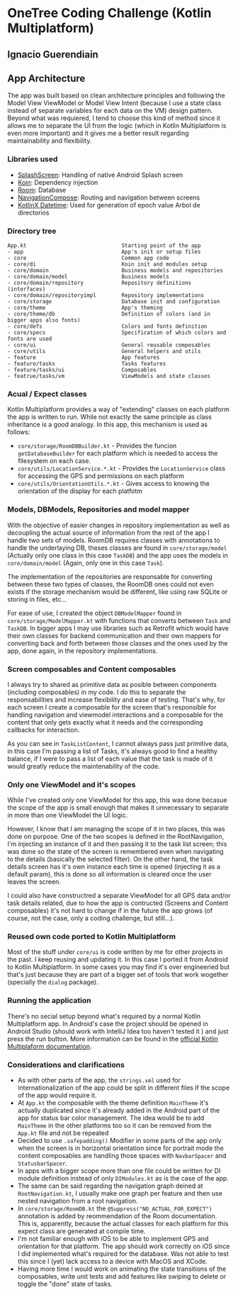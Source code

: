 # OneTree Coding Challenge (Kotlin Multiplatform)

## Ignacio Guerendiain



## App Architecture
The app was built based on clean architecture principles and following the Model View ViewModel or  Model View Intent (because I use a state class instead of separate variables for each data on the VM) design pattern. Beyond what was requiered, I tend to choose this kind of method since it allows me to separate the UI from the logic (which in Kotlin Multiplatform is even more important) and it gives me a better result regarding maintainability and flexibility.

### Libraries used
- [SplashScreen](https://developer.android.com/develop/ui/views/launch/splash-screen): Handling of native Android Splash screen
- [Koin](https://insert-koin.io/): Dependency injection
- [Room](https://developer.android.com/kotlin/multiplatform/room): Database
- [NavigationCompose](https://developer.android.com/develop/ui/compose/navigation): Routing and navigation between screens
- [KotlinX Datetime](https://github.com/Kotlin/kotlinx-datetime): Used for generation of epoch value
  Arbol de directorios

### Directory tree

```
App.kt                              Starting point of the app
- app                               App's init or setup files 
- core                              Common app code
- core/di                           Koin init and modules setup
- core/domain                       Business models and repositories
- core/domain/model                 Business models
- core/domain/repository            Repository definitions (interfaces)
- core/domain/repositoryimpl        Repository implementations
- core/storage                      Database init and configuration
- core/theme                        App's theming
- core/theme/db                     Definition of colors (and in bigger apps also fonts)
- core/defs                         Colors and fonts definition
- core/specs                        Specification of which colors and fonts are used
- core/ui                           General reusable composables
- core/utils                        General helpers and utils
- feature                           App features
- feature/tasks                     Tasks features
- feature/tasks/ui                  Composables
- featrue/tasks/vm                  ViewModels and state classes
```

### Acual / Expect classes
Kotlin Multiplatform provides a way of "extending" classes on each platform the app is written to run. While not exactly the same principle as class inheritance is a good analogy. In this app, this mechanism is used as follows:

- `core/storage/RoomDBBuilder.kt` - Provides the funcion `getDatabaseBuilder` for each platform which is needed to access the filesystem on each case.
- `core/utils/LocationService.*.kt` - Provides the `LocationService` class for accessing the GPS and permissions on each platform
- `core/utils/OrientationUtils.*.kt` - Gives access to knowing the orientation of the display for each platfotm

### Models, DBModels, Repositories and model mapper
With the objective of easier changes in repository implementation as well as decoupling the actual source of information from the rest of the app I handle two sets of models. RoomDB requires classes with annotations to handle the underlaying DB, theses classes are found in `core/storage/model` (Actually only one class in this case `TaskDB`) and the app uses the models in `core/domain/model` (Again, only one in this case `Task`).

The implementation of the repositories are responsable for converting between these two types of classes, the RoomDB ones could not even exists if the storage mechanism would be different, like using raw SQLite or storing in files, etc...

For ease of use, I created the object `DBModelMapper` found in `core/storage/ModelMapper.kt` with functions that converts between `Task` and `TaskDB`. In bigger apps I may use libraries such as Retrofit which would have their own classes for backend communication and their own mappers for converting back and forth between those classes and the ones used by the app, done again, in the repository implementations.

### Screen composables and Content composables
I always try to shared as primitive data as posible between components (including composables) in my code. I do this to separate the responsabilities and increase flexibility and ease of testing. That's why, for each screen I create a composable for the screen that's responsible for handling navigation and viewmodel interactions and a composable for the content that only gets exactly what it needs and the corresponding callbacks for interaction.

As you can see in `TaskListContent`, I cannot always pass just primitive data, in this case I'm passing a list of Tasks, it's always good to find a healthy balance, if I were to pass a list of each value that the task is made of it would greatly reduce the maintenability of the code.

### Only one ViewModel and it's scopes
While I've created only one ViewModel for this app, this was done becasue the scope of the app is small enough that makes it unnecessary to separate in more than one ViewModel the UI logic.

However, I know that I am managing the scope of it in two places, this was done on purpose. One of the two scopes is defined in the RootNavigation, I'm injecting an instance of it and then passing it to the task list screen; this was done so the state of the screen is remembered even when navigating to the details (basically the selected filter). On the other hand, the task details screen has it's own instance each time is opened (injecting it as a default param), this is done so all information is cleared once the user leaves the screen.

I could also have constructred a separate ViewModel for all GPS data and/or task details related, due to how the app is contructed (Screens and Content composables) it's not hard to change if in the future the app grows (of course, not the case, only a coding challenge, but still...).

### Reused own code ported to Kotlin Multiplatform
Most of the stuff under `core/ui` is code written by me for other projects in the past. I keep reusing and updating it. In this case I ported it from Android to Kotlin Multiplatform. In some cases you may find it's over engineeried but that's just because they are part of a bigger set of tools that work wogether (specially the `dialog` package).

### Running the application
There's no secial setup beyond what's required by a normal Kotlin Multiplatform app. In Android's case the project should be opened in Android Studio (should work with IntelliJ Idea too haven't tested it ) and just press the run button. More information can be found in the [official Kotlin Multiplaform documentation](https://www.jetbrains.com/help/kotlin-multiplatform-dev/compose-multiplatform-create-first-app.html#run-your-application).

### Considerations and clarifications
- As with other parts of the app, the `strings.xml` used for internationalization of the app could be split in different files if the scope of the app would require it.
- At `App.kt` the composable with the theme definition `MainTheme` it's actually duplicated since it's already added in the Android part of the app for status bar color management. The idea would be to add `MainTheme` in the other platforms too so it can be removed from the `App.kt` file and not be repeated
- Decided to use `.safepadding()` Modifier in some parts of the app only when the screen is in horizontal orientation since for portrait mode the content composables are handling those spaces with `NavbarSpacer` and `StatusbarSpacer`.
- In apps with a bigger scope more than one file could be written for DI module definition instead of only `DIModules.kt` as is the case of the app.
- The same can be said regarding the navigation graph deined at `RootNavigation.kt`, I usually make one graph per feature and then use nested navigation from a root navigation.
- In `core/storage/RoomDB.kt` the `@Suppress("NO_ACTUAL_FOR_EXPECT")` annotation is added by reommendation of the Room documentation. This is, apparently, because the actual classes for each platform for this expect class are generated at compile time.
- I'm not familiar enough with iOS to be able to implement GPS and orientation for that platform. The app should work correctly on iOS since I did implemented what's required for the database. Was not able to test this since I (yet) lack access to a device with MacOS and XCode.
- Having more time I would work on animating the state transitions of the composables, write unit tests and add features like swiping to delete or toggle the "done" state of tasks.
